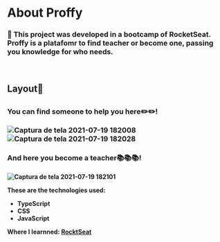 
<h1>About Proffy</h1>

<h3> 📖 This project was developed in a bootcamp of RocketSeat. Proffy is a platafomr to find teacher or become one, passing you knowledge for who needs. </h3> 
  <br/>
 
  <h2>Layout🎨<h2>
  
  <h3> You can find someone to help you here✏️✏️!

![Captura de tela 2021-07-19 182008](https://user-images.githubusercontent.com/83052668/126229458-12e6d113-059f-41a7-98a2-abe07da9e1b0.png)
  <br>
![Captura de tela 2021-07-19 182028](https://user-images.githubusercontent.com/83052668/126229460-ea81d5d0-4d3d-4d76-acf0-a8bdec174764.png)
    
 
<h3> And here you become a teacher📚📚📚! <h4>
  
      
![Captura de tela 2021-07-19 182101](https://user-images.githubusercontent.com/83052668/126229462-e2a96efd-b54a-4aa2-8791-6428ca6159d6.png)


 



These are the technologies used:

- TypeScript
- CSS
- JavaScript
    <br>
    

Where I learnned: [**RocktSeat**](https://app.rocketseat.com.br/)







